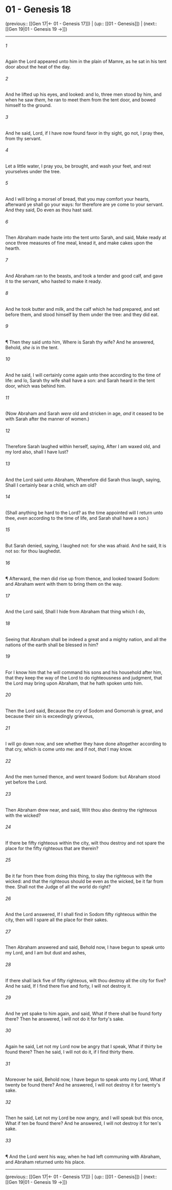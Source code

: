 # 01 - Genesis 18

(previous:: [[Gen 17|← 01 - Genesis 17]]) | (up:: [[01 - Genesis]]) | (next:: [[Gen 19|01 - Genesis 19 →]])

***


###### 1 
Again the Lord appeared unto him in the plain of Mamre, as he sat in his tent door about the heat of the day. 

###### 2 
And he lifted up his eyes, and looked: and lo, three men stood by him, and when he saw _them_, he ran to meet them from the tent door, and bowed himself to the ground. 

###### 3 
And he said, Lord, if I have now found favor in thy sight, go not, I pray thee, from thy servant. 

###### 4 
Let a little water, I pray you, be brought, and wash your feet, and rest yourselves under the tree. 

###### 5 
And I will bring a morsel of bread, that you may comfort your hearts, afterward ye shall go your ways: for therefore are ye come to your servant. And they said, Do even as thou hast said. 

###### 6 
Then Abraham made haste into the tent unto Sarah, and said, Make ready at once three measures of fine meal, knead it, and make cakes upon the hearth. 

###### 7 
And Abraham ran to the beasts, and took a tender and good calf, and gave it to the servant, who hasted to make it ready. 

###### 8 
And he took butter and milk, and the calf which he had prepared, and set before them, and stood himself by them under the tree: and they did eat. 

###### 9 
¶ Then they said unto him, Where is Sarah thy wife? And he answered, Behold, _she is_ in the tent. 

###### 10 
And he said, I will certainly come again unto thee according to the time of life: and lo, Sarah thy wife shall have a son: and Sarah heard in the tent door, which was behind him. 

###### 11 
(Now Abraham and Sarah _were_ old and stricken in age, _and_ it ceased to be with Sarah after the manner of women.) 

###### 12 
Therefore Sarah laughed within herself, saying, After I am waxed old, and my lord also, shall I have lust? 

###### 13 
And the Lord said unto Abraham, Wherefore did Sarah thus laugh, saying, Shall I certainly bear a child, which am old? 

###### 14 
(Shall anything be hard to the Lord? as the time appointed will I return unto thee, _even_ according to the time of life, and Sarah shall have a son.) 

###### 15 
But Sarah denied, saying, I laughed not: for she was afraid. And he said, It is not so: for thou laughedst. 

###### 16 
¶ Afterward, the men did rise up from thence, and looked toward Sodom: and Abraham went with them to bring them on the way. 

###### 17 
And the Lord said, Shall I hide from Abraham that thing which I do, 

###### 18 
Seeing that Abraham shall be indeed a great and a mighty nation, and all the nations of the earth shall be blessed in him? 

###### 19 
For I know him that he will command his sons and his household after him, that they keep the way of the Lord to do righteousness and judgment, that the Lord may bring upon Abraham, that he hath spoken unto him. 

###### 20 
Then the Lord said, Because the cry of Sodom and Gomorrah is great, and because their sin is exceedingly grievous, 

###### 21 
I will go down now, and see whether they have done altogether according to that cry, which is come unto me: and if not, _that_ I may know. 

###### 22 
And the men turned thence, and went toward Sodom: but Abraham stood yet before the Lord. 

###### 23 
Then Abraham drew near, and said, Wilt thou also destroy the righteous with the wicked? 

###### 24 
If there be fifty righteous within the city, wilt thou destroy and not spare the place for the fifty righteous that are therein? 

###### 25 
Be it far from thee from doing this thing, to slay the righteous with the wicked: and that the righteous should be even as the wicked, be it far from thee. Shall not the Judge of all the world do right? 

###### 26 
And the Lord answered, If I shall find in Sodom fifty righteous within the city, then will I spare all the place for their sakes. 

###### 27 
Then Abraham answered and said, Behold now, I have begun to speak unto my Lord, and I am but dust and ashes, 

###### 28 
If there shall lack five of fifty righteous, wilt thou destroy all the city for five? And he said, If I find there five and forty, I will not destroy it. 

###### 29 
And he yet spake to him again, and said, What if there shall be found forty there? Then he answered, I will not do it for forty's sake. 

###### 30 
Again he said, Let not my Lord now be angry that I speak, What if thirty be found there? Then he said, I will not do it, if I find thirty there. 

###### 31 
Moreover he said, Behold now, I have begun to speak unto my Lord, What if twenty be found there? And he answered, I will not destroy it for twenty's sake. 

###### 32 
Then he said, Let not my Lord be now angry, and I will speak but this once, What if ten be found there? And he answered, I will not destroy it for ten's sake. 

###### 33 
¶ And the Lord went his way, when he had left communing with Abraham, and Abraham returned unto his place.

***

(previous:: [[Gen 17|← 01 - Genesis 17]]) | (up:: [[01 - Genesis]]) | (next:: [[Gen 19|01 - Genesis 19 →]])
